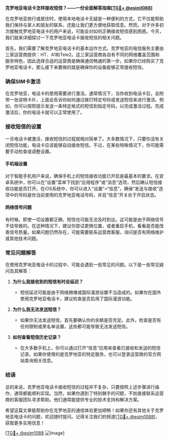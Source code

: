 **克罗地亚电话卡怎样接收短信？——一份全面解答指南[[TG💪+ @esim1088](https://t.me/s/esim1088)]**

在克罗地亚旅行或居住时，使用本地电话卡无疑是一种便利的方式，它不仅能帮助我们保持与家人和朋友的联系，还能让我们更方便地获取信息。然而，对于许多初次接触克罗地亚电话卡的用户来说，可能会对如何正确接收短信感到困惑。今天，我们就来详细探讨一下克罗地亚电话卡接收短信的相关问题。

首先，我们需要了解克罗地亚电话卡的基本运作方式。克罗地亚的电信服务主要由三家运营商提供：HT、A1和Tele2。这三家运营商各自有不同的网络覆盖范围和服务特色，因此选择合适的运营商是确保通信畅通的第一步。如果你已经购买了克罗地亚电话卡，那么接下来要做的就是确保你的设备能够正常接收短信。

### 确保SIM卡激活

在克罗地亚，电话卡的使用需要进行激活。通常情况下，当你收到电话卡后，会附带一张说明卡片，上面会告诉你如何通过拨打特定号码或发送短信来进行激活。例如，你可以按照提示发送一条特定格式的短信到指定号码，以完成激活过程。完成激活后，你的电话卡就可以正常使用了。

### 接收短信的设置

一旦电话卡被激活，接收短信的过程就相对简单了。大多数情况下，只要你没有关闭短信功能，电话卡应该能够自动接收短信。不过，在某些特殊情况下，你可能需要手动检查或调整设置。

#### 手机端设置

对于智能手机用户来说，确保手机上的短信接收功能已开启是最基本的要求。在安卓系统中，你可以在“设置”菜单下找到“应用程序”或“消息”选项，然后确认短信接收功能是否打开。在iOS系统中，你可以进入“设置”>“信息”，确保“发送与接收”选项中的号码是你当前使用的克罗地亚电话号码，并且“信息”开关处于开启状态。

#### 网络信号问题

有时候，即使一切设置都正确，短信也可能无法及时到达。这可能是由于网络信号不佳导致的。在这种情况下，建议你尝试更换位置，或者重启手机，看看是否能改善信号质量。如果问题仍然存在，可能需要联系运营商客服，询问是否有网络维护或其他技术问题。

### 常见问题解答

在使用克罗地亚电话卡的过程中，可能会遇到一些常见的问题。以下是一些常见疑问及其解答：

1. **为什么我接收到的短信有时会延迟？**
   - 短信延迟可能是由于网络拥堵或国际漫游设置不当造成的。如果你在国外使用克罗地亚电话卡，建议检查是否启用了国际漫游功能。

2. **为什么我无法发送短信？**
   - 如果你无法发送短信，首先要确认你的余额是否充足。此外，检查是否有任何限制或黑名单设置，这些都可能导致无法发送短信。

3. **如何查看短信历史记录？**
   - 在大多数手机上，你可以通过打开“信息”应用来查看已接收和发送的短信记录。如果你使用的是克罗地亚的特定服务，也可以登录运营商的官方网站查询相关信息。

### 结语

总的来说，克罗地亚电话卡接收短信的过程并不复杂，只要按照上述步骤进行操作，通常都能顺利实现。当然，如果你遇到了特别棘手的问题，不妨直接联系运营商的客服团队寻求帮助。他们通常能提供专业的技术支持和解决方案。

希望这篇文章能帮助你在克罗地亚的通信体验更加顺畅！如果你还有其他关于克罗地亚电话卡的问题，欢迎随时提问。记得关注我们的频道[[TG💪+ @esim1088](https://t.me/s/esim1088)]，获取更多实用信息！

[[TG💪+ @esim1088](https://t.me/s/esim1088) ![Image](https://i.postimg.cc/4NQfJmqS/Snipaste-2025-05-13-00-14-12.png)]
